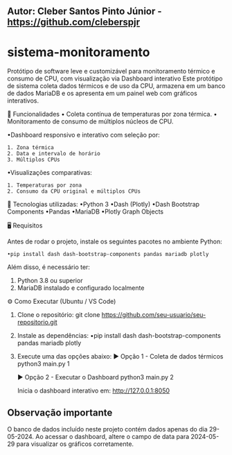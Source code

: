 ## Autor: Cleber Santos Pinto Júnior - https://github.com/cleberspjr

# sistema-monitoramento
Protótipo de software leve e customizável para monitoramento térmico e consumo de CPU, com visualização via Dashboard interativo 
Este protótipo de sistema coleta dados térmicos e de uso da CPU, armazena em um banco de dados MariaDB e os apresenta em um painel web com gráficos interativos.

🚀 Funcionalidades
• Coleta contínua de temperaturas por zona térmica.
• Monitoramento de consumo de múltiplos núcleos de CPU.

•Dashboard responsivo e interativo com seleção por:

    1. Zona térmica
    2. Data e intervalo de horário
    3. Múltiplos CPUs

•Visualizações comparativas:

    1. Temperaturas por zona
    2. Consumo da CPU original e múltiplos CPUs

🧰 Tecnologias utilizadas: 
•Python 3
•Dash (Plotly)
•Dash Bootstrap Components
•Pandas
•MariaDB
•Plotly Graph Objects

🖥️ Requisitos

Antes de rodar o projeto, instale os seguintes pacotes no ambiente Python:

    •pip install dash dash-bootstrap-components pandas mariadb plotly

Além disso, é necessário ter:

1. Python 3.8 ou superior
2. MariaDB instalado e configurado localmente


⚙️ Como Executar (Ubuntu / VS Code)

1. Clone o repositório:
    git clone https://github.com/seu-usuario/seu-repositorio.git

2. Instale as dependências:
    •pip install dash dash-bootstrap-components pandas mariadb plotly

3. Execute uma das opções abaixo:
   ▶️ Opção 1 - Coleta de dados térmicos
   python3 main.py 1

   ▶️ Opção 2 - Executar o Dashboard
   python3 main.py 2

   Inicia o dashboard interativo em: http://127.0.0.1:8050

## Observação importante
O banco de dados incluído neste projeto contém dados apenas do dia 29-05-2024.
Ao acessar o dashboard, altere o campo de data para 2024-05-29 para visualizar os gráficos corretamente.
